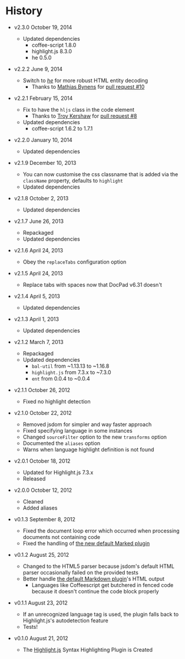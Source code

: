 # History

- v2.3.0 October 19, 2014
	- Updated dependencies
		- coffee-script 1.8.0
		- highlight.js 8.3.0
		- he 0.5.0

- v2.2.2 June 9, 2014
	- Switch to [_he_](https://github.com/mathiasbynens/he) for more robust HTML entity decoding
		- Thanks to [Mathias Bynens](http://mathiasbynens.be/) for [pull request #10](http://github.com/docpad/docpad-plugin-highlightjs/pull/10)

- v2.2.1 February 15, 2014
	- Fix to have the `hljs` class in the code element
		- Thanks to [Troy Kershaw](https://github.com/troykershaw) for [pull request #8](http://github.com/docpad/docpad-plugin-highlightjs/pull/8)
	- Updated dependencies
		- coffee-script 1.6.2 to 1.7.1

- v2.2.0 January 10, 2014
	- Updated dependencies

- v2.1.9 December 10, 2013
	- You can now customise the css classname that is added via the `className` property, defaults to `highlight`
	- Updated dependencies

- v2.1.8 October 2, 2013
	- Updated dependencies

- v2.1.7 June 26, 2013
	- Repackaged
	- Updated dependencies

- v2.1.6 April 24, 2013
	- Obey the `replaceTabs` configuration option

- v2.1.5 April 24, 2013
	- Replace tabs with spaces now that DocPad v6.31 doesn't

- v2.1.4 April 5, 2013
	- Updated dependencies

- v2.1.3 April 1, 2013
	- Updated dependencies

- v2.1.2 March 7, 2013
	- Repackaged
	- Updated dependencies
		-  `bal-util` from ~1.13.13 to ~1.16.8
		-  `highlight.js` from 7.3.x to ~7.3.0
		-  `ent` from 0.0.4 to ~0.0.4

- v2.1.1 October 26, 2012
	- Fixed no highlight detection

- v2.1.0 October 22, 2012
	- Removed jsdom for simpler and way faster approach
	- Fixed specifying language in some instances
	- Changed `sourceFilter` option to the new `transforms` option
	- Documented the `aliases` option
	- Warns when language highlight definition is not found

- v2.0.1 October 18, 2012
	- Updated for Highlight.js 7.3.x
	- Released

- v2.0.0 October 12, 2012
	- Cleaned
	- Added aliases

- v0.1.3 September 8, 2012
	- Fixed the document loop error which occurred when processing documents not
		containing code
	- Fixed the handling of [the new default Marked plugin](https://github.com/bevry/docpad-extras/tree/master/plugins/markdown)

- v0.1.2 August 25, 2012
	- Changed to the HTML5 parser because jsdom's default HTML parser occasionally failed on the provided tests
	- Better handle [the default Markdown plugin](https://github.com/bevry/docpad-extras/tree/master/plugins/markdown)'s HTML output
		- Languages like Coffeescript get butchered in fenced code because it doesn't continue the code block properly

- v0.1.1 August 23, 2012
	- If an unrecognized language tag is used, the plugin falls back to
		Highlight.js's autodetection feature
	- Tests!

- v0.1.0 August 21, 2012
	- The [Highlight.js](https://github.com/isagalaev/highlight.js) Syntax
		Highlighting Plugin is Created
